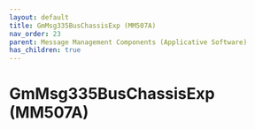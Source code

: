 ```yaml
---
layout: default
title: GmMsg335BusChassisExp (MM507A)
nav_order: 23
parent: Message Management Components (Applicative Software)
has_children: true
---
```

# GmMsg335BusChassisExp (MM507A)

